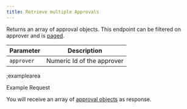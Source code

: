 ```yaml
---
title: Retrieve multiple Approvals
---
```


Returns an array of approval objects. This endpoint can be filtered on approver and is [paged](#topics/pagination).

| Parameter | Description |
|---|---|
| `approver` | Numeric Id of the approver |

;examplearea

Example Request

<RequestExample url="https://mapi.storyblok.com/v1/spaces/606/approvals/?approver=1028" httpMethod="GETOAUTH"></RequestExample>

You will receive an array of [approval objects](#core-resources/approvals/the-approval-object) as response.
